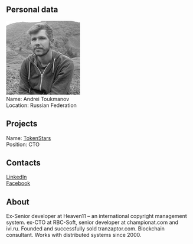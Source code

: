 ## Personal data
![andrei toukmanov photo](photo/andrei_toukmanov.jpg)  
Name:    Andrei Toukmanov   
Location: Russian Federation  
## Projects 
Name: [TokenStars](../projects/tokenstars.md)  
Position: CTO  
## Contacts
[LinkedIn](https://www.linkedin.com/in/toukmanov/)    
[Facebook](https://www.facebook.com/toukmanov)
## About
Ex-Senior developer at Heaven11 – an international copyright management system. ex-CTO at RBC-Soft, senior developer at championat.com and ivi.ru. Founded and successfully sold tranzaptor.com. Blockchain consultant. Works with distributed systems since 2000.
